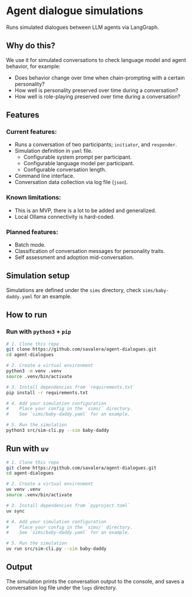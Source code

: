 # Agent dialogue simulations

Runs simulated dialogues between LLM agents via LangGraph.

## Why do this?

We use it for simulated conversations to check language model and agent behavior, for example:

- Does behavior change over time when chain-prompting with a certain personality?
- How well is personality preserved over time during a conversation?
- How well is role-playing preserved over time during a conversation?

## Features

### Current features:

- Runs a conversation of two participants; `initiator`, and `responder`.
- Simulation definition in `yaml` file.
  - Configurable system prompt per participant.
  - Configurable language model per participant.
  - Configurable conversation length.
- Command line interface.
- Conversation data collection via log file (`json`).

### Known limitations:

- This is an MVP, there is a lot to be added and generalized.
- Local Ollama connectivity is hard-coded.

### Planned features:

- Batch mode.
- Classification of conversation messages for personality traits.
- Self assessment and adoption mid-conversation.

## Simulation setup

Simulations are defined under the `sims` directory, check `sims/baby-daddy.yaml` for an example.

## How to run

### Run with `python3` + `pip`

```bash
# 1. Clone this repo
git clone https://github.com/savalera/agent-dialogues.git
cd agent-dialogues

# 2. Create a virtual environment
python3 -m venv .venv
source .venv/bin/activate

# 3. Install dependencies from `requirements.txt`
pip install -r requirements.txt

# 4. Add your simulation configuration
#    Place your config in the `sims/` directory.
#    See `sims/baby-daddy.yaml` for an example.

# 5. Run the simulation
python3 src/sim-cli.py --sim baby-daddy
```

## Run with `uv`

```bash
# 1. Clone this repo
git clone https://github.com/savalera/agent-dialogues.git
cd agent-dialogues

# 2. Create a virtual environment
uv venv .venv
source .venv/bin/activate

# 3. Install dependencies from `pyproject.toml`
uv sync

# 4. Add your simulation configuration
#    Place your config in the `sims/` directory.
#    See `sims/baby-daddy.yaml` for an example.

# 5. Run the simulation
uv run src/sim-cli.py --sim baby-daddy
```

## Output

The simulation prints the conversation output to the console, and saves a conversation log file under the `logs` directory.
